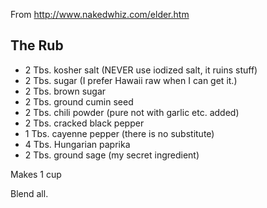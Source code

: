 From http://www.nakedwhiz.com/elder.htm

## The Rub

- 2 Tbs. kosher salt (NEVER use iodized salt, it ruins stuff)
- 2 Tbs. sugar (I prefer Hawaii raw when I can get it.)
- 2 Tbs. brown sugar
- 2 Tbs. ground cumin seed
- 2 Tbs. chili powder (pure not with garlic etc. added)
- 2 Tbs. cracked black pepper
- 1 Tbs. cayenne pepper (there is no substitute)
- 4 Tbs. Hungarian paprika
- 2 Tbs. ground sage (my secret ingredient) 

Makes 1 cup

Blend all.

